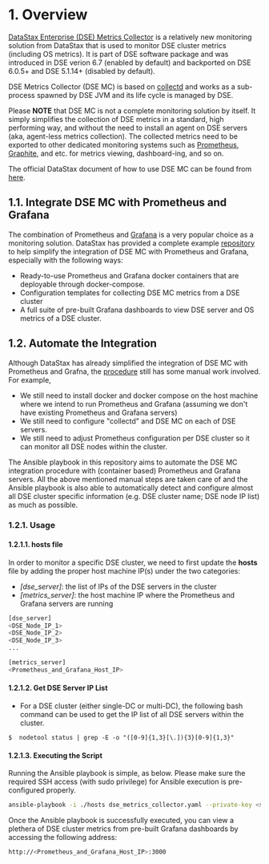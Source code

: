 # 1. Overview

[DataStax Enterprise (DSE) Metrics Collector](https://docs.datastax.com/en/monitoring/doc/monitoring/opsUseMetricsCollector.html) is a relatively new monitoring solution from DataStax that is used to monitor DSE cluster metrics (including OS metrics). It is part of DSE software package and was introduced in DSE verion 6.7 (enabled by default) and backported on DSE 6.0.5+ and DSE 5.1.14+ (disabled by default).

DSE Metrics Collector (DSE MC) is based on [collectd](https://collectd.org/) and works as a sub-process spawned by DSE JVM and its life cycle is managed by DSE.

Please **NOTE** that DSE MC is not a complete monitoring solution by itself. It simply simplifies the collection of DSE metrics in a standard, high performing way, and without the need to install an agent on DSE servers (aka, agent-less metrics collection). The collected metrics need to be exported to other dedicated  monitoring systems such as [Prometheus](https://prometheus.io/), [Graphite](https://graphiteapp.org/), and etc. for metrics viewing, dashboard-ing, and so on. 

The official DataStax document of how to use DSE MC can be found from [here](https://docs.datastax.com/en/monitoring/doc/monitoring/opsUseMetricsCollector.html).

## 1.1. Integrate DSE MC with Prometheus and Grafana

The combination of Prometheus and [Grafana](https://grafana.com/) is a very popular choice as a monitoring solution. DataStax has provided a complete example [repository](https://github.com/datastax/dse-metric-reporter-dashboards) to help simplify the integration of DSE MC with Prometheus and Grafana, especially with the following ways:

* Ready-to-use Prometheus and Grafana docker containers that are deployable through docker-compose.
* Configuration templates for collecting DSE MC metrics from a DSE cluster
* A full suite of pre-built Grafana dashboards to view DSE server and OS metrics of a DSE cluster.

## 1.2. Automate the Integration 

Although DataStax has already simplified the integration of DSE MC with Prometheus and Grafna, the [procedure](https://docs.datastax.com/en/monitoring/doc/monitoring/metricsCollector/mcExportMetricsDocker.html) still has some manual work involved. For example,

* We still need to install docker and docker compose on the host machine where we intend to run Prometheus and Grafana (assuming we don't have existing Prometheus and Grafana servers)
* We still need to configure "collectd" and DSE MC on each of DSE servers.
* We still need to adjust Prometheus configuration per DSE cluster so it can monitor all DSE nodes within the cluster.

The Ansible playbook in this repository aims to automate the DSE MC integration procedure with (container based) Prometheus and Grafana servers. All the above mentioned manual steps are taken care of and the Ansible playbook is also able to automatically detect and configure almost all DSE cluster specific information (e.g. DSE cluster name; DSE node IP list) as much as possible.

### 1.2.1. Usage

#### 1.2.1.1. **hosts** file 

In order to monitor a specific DSE cluster, we need to first update the **hosts** file by adding the proper host machine IP(s) under the two categories: 
* *[dse_server]*: the list of IPs of the DSE servers in the cluster 
* *[metrics_server]*: the host machine IP where the Prometheus and Grafana servers are running

```bash
[dse_server]
<DSE_Node_IP_1>
<DSE_Node_IP_2>
<DSE_Node_IP_3>
...

[metrics_server]
<Prometheus_and_Grafana_Host_IP>
```
#### 1.2.1.2. Get DSE Server IP List

* For a DSE cluster (either single-DC or multi-DC), the following bash command can be used to get the IP list of all DSE servers within the cluster. 
```
$  nodetool status | grep -E -o "([0-9]{1,3}[\.]){3}[0-9]{1,3}"
```

#### 1.2.1.3. Executing the Script

Running the Ansible playbook is simple, as below. Please make sure the required SSH access (with sudo privilege) for Ansible execution is pre-configured properly.

```bash
ansible-playbook -i ./hosts dse_metrics_collector.yaml --private-key <ssh_private_key> -u <ssh_user>
```

Once the Ansible playbook is successfully executed, you can view a plethera of DSE cluster metrics from pre-built Grafana dashboards by accessing the following address:

```bash
http://<Prometheus_and_Grafana_Host_IP>:3000
```
